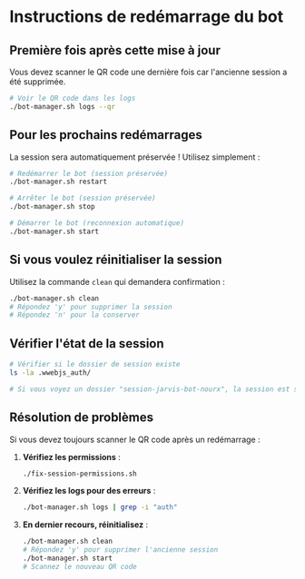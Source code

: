 # Instructions de redémarrage du bot

## Première fois après cette mise à jour

Vous devez scanner le QR code une dernière fois car l'ancienne session a été supprimée. 

```bash
# Voir le QR code dans les logs
./bot-manager.sh logs --qr
```

## Pour les prochains redémarrages

La session sera automatiquement préservée ! Utilisez simplement :

```bash
# Redémarrer le bot (session préservée)
./bot-manager.sh restart

# Arrêter le bot (session préservée)
./bot-manager.sh stop

# Démarrer le bot (reconnexion automatique)
./bot-manager.sh start
```

## Si vous voulez réinitialiser la session

Utilisez la commande `clean` qui demandera confirmation :

```bash
./bot-manager.sh clean
# Répondez 'y' pour supprimer la session
# Répondez 'n' pour la conserver
```

## Vérifier l'état de la session

```bash
# Vérifier si le dossier de session existe
ls -la .wwebjs_auth/

# Si vous voyez un dossier "session-jarvis-bot-nourx", la session est sauvegardée
```

## Résolution de problèmes

Si vous devez toujours scanner le QR code après un redémarrage :

1. **Vérifiez les permissions** :
   ```bash
   ./fix-session-permissions.sh
   ```

2. **Vérifiez les logs pour des erreurs** :
   ```bash
   ./bot-manager.sh logs | grep -i "auth"
   ```

3. **En dernier recours, réinitialisez** :
   ```bash
   ./bot-manager.sh clean
   # Répondez 'y' pour supprimer l'ancienne session
   ./bot-manager.sh start
   # Scannez le nouveau QR code
   ```